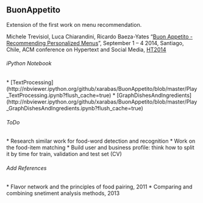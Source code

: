 <h2>BuonAppetito</h2>

Extension of the first work on menu recommendation.

Michele Trevisiol, Luca Chiarandini, Ricardo Baeza-Yates “[Buon Appetito - Recommending Personalized Menus](http://www.micheletrevisiol.com/papers/ht2014_trevisiol.pdf)”, September 1 – 4 2014, Santiago, Chile, ACM conference on Hypertext and Social Media, [HT2014](http://ht.acm.org/ht2014/)


<h6>iPython Notebook</h6>
* [TextProcessing](http://nbviewer.ipython.org/github/xarabas/BuonAppetito/blob/master/Play_TextProcessing.ipynb?flush_cache=true)
* [GraphDishesAndIngredients](http://nbviewer.ipython.org/github/xarabas/BuonAppetito/blob/master/Play_GraphDishesAndIngredients.ipynb?flush_cache=true)

<h6>ToDo</h6>
* Research similar work for food-word detection and recognition
* Work on the food-item matching 
* Build user and business profile: think how to split it by time for train, validation and test set (CV)


<h6>Add References</h6>
* Flavor network and the principles of food pairing, 2011
* Comparing and combining snetiment analysis methods, 2013